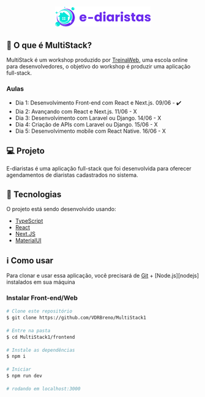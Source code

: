 <h1 align="center">
    <img alt="e-diaristas" src="./preview/logo.svg" width="250px" />
</h1>

## 📃 O que é MultiStack?

MultiStack é um workshop produzido por [TreinaWeb](https://github.com/treinaweb), uma escola online para desenvolvedores, o objetivo do workshop é produzir uma aplicação full-stack.

### Aulas
- Dia 1: Desenvolvimento Front-end com React e Next.js. 09/06 - :heavy_check_mark:
- Dia 2: Avançando com React e Next.js. 11/06 - X
- Dia 3: Desenvolvimento com Laravel ou Django. 14/06 - X
- Dia 4: Criação de APIs com Laravel ou Django. 15/06 - X
- Dia 5: Desenvolvimento mobile com React Native. 16/06 - X

## 💻 Projeto

E-diaristas é uma aplicação full-stack que foi desenvolvida para oferecer agendamentos de diaristas cadastrados no sistema.

<!-- <h1 align="center">
    <img alt="Example" src="./preview/example.png" />
</h1> -->


## :rocket: Tecnologias

O projeto está sendo desenvolvido usando:

- [TypeScript][typescript]
- [React][reactjs]
- [Next.JS][nextjs]
- [MaterialUI][materialui]

## :information_source: Como usar

Para clonar e usar essa aplicação, você precisará de [Git](https://git-scm.com) + [Node.js][nodejs] instalados em sua máquina

### Instalar Front-end/Web

```bash
# Clone este repositório
$ git clone https://github.com/VDRBreno/MultiStack1

# Entre na pasta
$ cd MultiStack1/frontend

# Instale as dependências
$ npm i

# Iniciar
$ npm run dev

# rodando em localhost:3000
```

[typescript]: https://www.typescriptlang.org/
[reactjs]: https://reactjs.org
[nextjs]: https://nextjs.org
[materialui]: https://material-ui.com/pt/